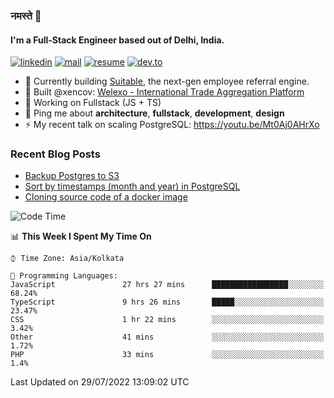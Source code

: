 ### नमस्ते 🙏

#### I'm a Full-Stack Engineer based out of Delhi, India.

[![linkedin](https://img.shields.io/badge/linkedin-%230077B5.svg)](https://linkedin.com/in/sambhav2612)
[![mail](https://img.shields.io/badge/gmail-D14836)](mailto:sambhavjain2612@gmail.com)
[![resume](https://img.shields.io/badge/resume-%23#FFFF00.svg)](https://mega.nz/file/IjA3yaoB#BFfQg1-aKva0piAd_wWs8Hf5dlnYRQ2ZkwtYwNMzBhA)
[![dev.to](https://img.shields.io/badge/dev.to-000000.svg)](https://dev.to/sambhav2612)

- 🏢 Currently building [Suitable](https://suitable.ai), the next-gen employee referral engine.
- 💅 Built @xencov: [Welexo - International Trade Aggregation Platform](https://welexo.com)
- 🌱 Working on Fullstack (JS + TS)
- 💬 Ping me about **architecture**, **fullstack**, **development**, **design**
- ⚡️ My recent talk on scaling PostgreSQL: https://youtu.be/Mt0Aj0AHrXo

### Recent Blog Posts
<!-- BLOG-POST-LIST:START -->
- [Backup Postgres to S3](https://dev.to/sambhav2612/backup-postgres-to-s3-2nkk)
- [Sort by timestamps &lpar;month and year&rpar; in PostgreSQL](https://dev.to/sambhav2612/sort-by-timestamps-in-postgresql-2f2h)
- [Cloning source code of a docker image](https://dev.to/sambhav2612/reverse-engineering-a-docker-image-i8c)
<!-- BLOG-POST-LIST:END -->

<!--START_SECTION:waka-->
![Code Time](http://img.shields.io/badge/Code%20Time-2%2C156%20hrs%201%20min-blue)

📊 **This Week I Spent My Time On** 

```text
⌚︎ Time Zone: Asia/Kolkata

💬 Programming Languages: 
JavaScript               27 hrs 27 mins      █████████████████░░░░░░░░   68.24% 
TypeScript               9 hrs 26 mins       █████░░░░░░░░░░░░░░░░░░░░   23.47% 
CSS                      1 hr 22 mins        ░░░░░░░░░░░░░░░░░░░░░░░░░   3.42% 
Other                    41 mins             ░░░░░░░░░░░░░░░░░░░░░░░░░   1.72% 
PHP                      33 mins             ░░░░░░░░░░░░░░░░░░░░░░░░░   1.4%

```


 Last Updated on 29/07/2022 13:09:02 UTC
<!--END_SECTION:waka-->
